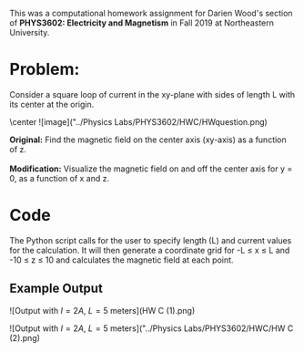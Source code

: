 This was a computational homework assignment for Darien Wood's section of **PHYS3602: Electricity and Magnetism** in Fall 2019 at Northeastern University.

Problem:
========

Consider a square loop of current in the xy-plane with sides of length L
with its center at the origin.

\center
![image]("../Physics Labs/PHYS3602/HWC/HWquestion.png)

**Original:** Find the magnetic field on the center axis (xy-axis) as a
function of z.\
\
**Modification:** Visualize the magnetic field on and off the center
axis for y = 0, as a function of x and z.


Code
====

The Python script calls for the user to specify length (L) and current values for the calculation. It will then generate a coordinate grid for -L ≤ x ≤ L and -10 ≤ z ≤ 10 and calculates the magnetic field at each point.

Example Output
--------------

![Output with $I = 2A$, $L = 5$
meters](HW C (1).png)

![Output with $I = 2A$, $L = 5$
meters]("../Physics Labs/PHYS3602/HWC/HW C (2).png)
